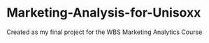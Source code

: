 # Marketing-Analysis-for-Unisoxx
Created as my final project for the WBS Marketing Analytics Course
